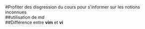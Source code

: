#Profiter des disgression du cours pour s'informer sur les notions inconnues  
##utilisation de _md_  
##Différence entre __vim__ et __vi__
